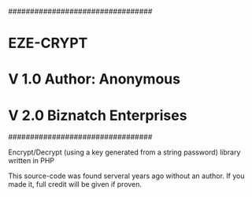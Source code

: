 #################################
# EZE-CRYPT                     #
# V 1.0 Author: Anonymous       #
# V 2.0 Biznatch Enterprises    #
#################################

Encrypt/Decrypt (using a key generated from a string password) library written in PHP

This source-code was found serveral years ago without an author.
If you made it, full credit will be given if proven.
